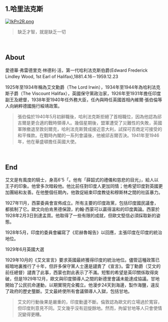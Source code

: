 ## 1.哈里法克斯
[![IkPn2R.png](https://z3.ax1x.com/2021/11/02/IkPn2R.png)](https://imgtu.com/i/IkPn2R)
>缺乏才智，就是缺乏一切

&nbsp;
&nbsp;

## About
愛德華·弗雷德里克·林德利·活，第一代哈利法克斯伯爵(Edward Frederick Lindley Wood, 1st Earl of Halifax),1881.4.16－1959.12.23

1925年至1934年稱為艾文勳爵（The Lord Irwin），1934年至1944年為哈利法克斯子爵（The Viscount Halifax），英國保守黨政治家，1926年至1931年擔任印度副王及總督，1938年至1940年任外務大臣，任內與時任英國首相內維爾·張伯倫等人向納粹德國施行綏靖政策。

>張伯倫於1940年5月初辭職後，哈利法克斯拒絕了首相職位，因為他認為邱吉爾是更合適的戰時領導人。幾個星期後，盟軍遭受了災難性的失敗，英國軍隊撤退至敦刻爾克，哈利法克斯贊成接近意大利，試探可否商定可接受的和平條款。在戰時內閣的一系列會議後，他被邱吉爾否決。1941年至1946年，他在華盛頓擔任英國大使。

&nbsp;
&nbsp;

## End
艾文是有風度的騎士，身高6'5「。他有「薛韶式的禮儀和慈悲的目光」，給人以王子的印象。他曾多次暗殺他。他比前任對印度人更加同情；他希望印度對英國更加團結和友善。在他整個任期內，他敦促結束印度教徒和穆斯林之間的社區暴力。

1927年11月，西蒙委員會宣佈成立。所有主要的印度政黨，包括印度國民議會，都抵制了它。歐文向伯肯黑德保證，約翰·西蒙可以贏得溫和的印度輿論。西蒙於1928年2月3日到達孟買。他取得了一些有限的成就，但歐文堅信必須採取新的姿態。

1928年5月，印度的委員會編寫了《尼赫魯報告》以回應，主張印度在印度的統治地位。

1929年6月英國大選

1929年10月的《艾文宣言》要求英國最終獲得印度的統治地位。儘管這種政策已經暗地裏推行了十年，但許多保守黨人士還是譴責了《宣言》。雷丁勳爵（艾文的前任總督）譴責了此事，西蒙也對此表示了不滿。短暫的希望是英印關係取得突破，但是1929年12月，歐文與印度領導人之間的新德里會議未能達成協議。甘地開始了公民抗命運動，以期實現完全獨立。他漫步24天到海邊，製作海鹽，違反了政府的歷史壟斷。艾文最終使所有會議領導人入獄，包括甘地。
>艾文的行動後果是嚴重的，印度動盪不斷。倫敦認為歐文的立場過於寬容，但印度則意見不同。艾文幾乎沒有迴旋餘地。然而，拘留甘地等人只會使情況變得更糟。